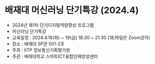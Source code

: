 # 배재대 머신러닝 단기특강 (2024.4)
- 2024년 제1차 단기디지털역량향상 프로그램
- 머신러닝 단기특강
- 교육일정 : 2024.4.16(화) ~ 19(금) 18:30 ~ 21:30 (18,19일은 Zoom강의)
- 장소 : 배재대 SP관 501-2호
- 주최 : IITP 정보통신기획평가원
- 주관 : 배재대학교 스마트ICT융합인재양성센터
